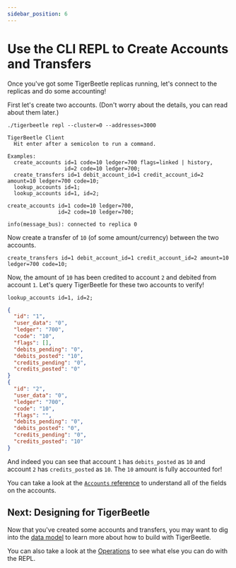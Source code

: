 ```yaml
---
sidebar_position: 6
---
```


# Use the CLI REPL to Create Accounts and Transfers

Once you've got some TigerBeetle replicas running, let's connect to the replicas and do some
accounting!

First let's create two accounts. (Don't worry about the details, you can read about them later.)

```console
./tigerbeetle repl --cluster=0 --addresses=3000
```

```
TigerBeetle Client
  Hit enter after a semicolon to run a command.

Examples:
  create_accounts id=1 code=10 ledger=700 flags=linked | history,
                  id=2 code=10 ledger=700;
  create_transfers id=1 debit_account_id=1 credit_account_id=2 amount=10 ledger=700 code=10;
  lookup_accounts id=1;
  lookup_accounts id=1, id=2;
```

```console
create_accounts id=1 code=10 ledger=700,
                id=2 code=10 ledger=700;
```

```console
info(message_bus): connected to replica 0
```

Now create a transfer of `10` (of some amount/currency) between the two accounts.

```console
create_transfers id=1 debit_account_id=1 credit_account_id=2 amount=10 ledger=700 code=10;
```

Now, the amount of `10` has been credited to account `2` and debited from account `1`. Let's query
TigerBeetle for these two accounts to verify!

```console
lookup_accounts id=1, id=2;
```

```json
{
  "id": "1",
  "user_data": "0",
  "ledger": "700",
  "code": "10",
  "flags": [],
  "debits_pending": "0",
  "debits_posted": "10",
  "credits_pending": "0",
  "credits_posted": "0"
}
{
  "id": "2",
  "user_data": "0",
  "ledger": "700",
  "code": "10",
  "flags": "",
  "debits_pending": "0",
  "debits_posted": "0",
  "credits_pending": "0",
  "credits_posted": "10"
}
```

And indeed you can see that account `1` has `debits_posted` as `10` and account `2` has
`credits_posted` as `10`. The `10` amount is fully accounted for!

You can take a look at the [`Accounts` reference](../api-reference/accounts.md) to understand all of
the fields on the accounts.

## Next: Designing for TigerBeetle

Now that you've created some accounts and transfers, you may want to dig into the
[data model](../develop/data-modeling.md) to learn more about how to build with TigerBeetle.

You can also take a look at the [Operations](../api-reference/operations/index.md) to see what else
you can do with the REPL.
